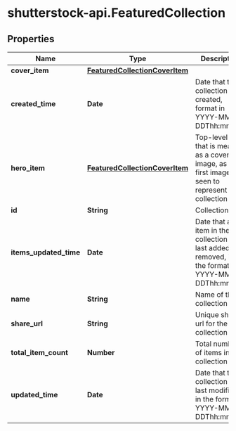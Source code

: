 # shutterstock-api.FeaturedCollection

## Properties
Name | Type | Description | Notes
------------ | ------------- | ------------- | -------------
**cover_item** | [**FeaturedCollectionCoverItem**](FeaturedCollectionCoverItem.md) |  | [optional] 
**created_time** | **Date** | Date that the collection was created, format in YYYY-MM-DDThh:mm:ssT | [optional] 
**hero_item** | [**FeaturedCollectionCoverItem**](FeaturedCollectionCoverItem.md) | Top-level item that is meant as a cover image, as the first image seen to represent the collection | [optional] 
**id** | **String** | Collection ID | 
**items_updated_time** | **Date** | Date that an item in the collection was last added or removed, in the format YYYY-MM-DDThh:mm:ssZ | [optional] 
**name** | **String** | Name of the collection | 
**share_url** | **String** | Unique share url for the collection | [optional] 
**total_item_count** | **Number** | Total number of items in the collection | 
**updated_time** | **Date** | Date that the collection was last modified, in the format YYYY-MM-DDThh:mm:ssZ | [optional] 


